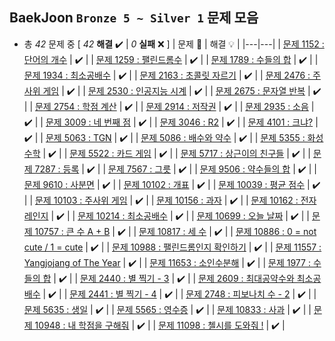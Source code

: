 ## BaekJoon `Bronze 5 ~ Silver 1` 문제 모음

+ 총 *42* 문제 중 [ *42* **해결**  ✔️ | *0* **실패** ❌ ]
    | 문제 📜 | 해결 💡 |
    |---|---|
    | [문제 1152 : 단어의 개수](https://github.com/DevJaepaL/Algorithms/blob/main/BaekJoon/src/PythonSeries/Solution_1152.java) | ✔️  |
    | [문제 1259 : 팰린드롬수](https://github.com/DevJaepaL/Algorithms/blob/main/BaekJoon/src/PythonSeries/Solution_1259.java) | ✔️  |
    | [문제 1789 : 수들의 합](https://github.com/DevJaepaL/Algorithms/blob/main/BaekJoon/src/PythonSeries/Solution_1789.java) | ✔️  |
    | [문제 1934 : 최소공배수](https://github.com/DevJaepaL/Algorithms/blob/main/BaekJoon/src/PythonSeries/Solution_1934.java) | ✔️  |
    | [문제 2163 : 초콜릿 자르기](https://github.com/DevJaepaL/Algorithms/blob/main/BaekJoon/src/PythonSeries/Solution_2163.java) | ✔️  |
    | [문제 2476 : 주사위 게임](https://github.com/DevJaepaL/Algorithms/blob/main/BaekJoon/src/PythonSeries/Solution_2476.java) | ✔️  |
    | [문제 2530 : 인공지능 시계](https://github.com/DevJaepaL/Algorithms/blob/main/BaekJoon/src/PythonSeries/Solution_2530.java) | ✔️  |
    | [문제 2675 : 문자열 반복](https://github.com/DevJaepaL/Algorithms/blob/main/BaekJoon/src/PythonSeries/Solution_2675.java) | ✔️  |
    | [문제 2754 : 학점 계산](https://github.com/DevJaepaL/Algorithms/blob/main/BaekJoon/src/PythonSeries/Solution_2754.java) | ✔️  |
    | [문제 2914 : 저작권](https://github.com/DevJaepaL/Algorithms/blob/main/BaekJoon/src/PythonSeries/Solution_2914.java) | ✔️  |
    | [문제 2935 : 소음](https://github.com/DevJaepaL/Algorithms/blob/main/BaekJoon/src/PythonSeries/Solution_2935.java) | ✔️  |
    | [문제 3009 : 네 번째 점](https://github.com/DevJaepaL/Algorithms/blob/main/BaekJoon/src/PythonSeries/Solution_3009.java) | ✔️  |
    | [문제 3046 : R2](https://github.com/DevJaepaL/Algorithms/blob/main/BaekJoon/src/PythonSeries/Solution_3009.java) | ✔️  |
    | [문제 4101 : 크냐?](https://github.com/DevJaepaL/Algorithms/blob/main/BaekJoon/src/PythonSeries/Solution_4101.java) | ✔️  |
    | [문제 5063 : TGN](https://github.com/DevJaepaL/Algorithms/blob/main/BaekJoon/src/PythonSeries/Solution_5063.java) | ✔️  |
    | [문제 5086 : 배수와 약수](https://github.com/DevJaepaL/Algorithms/blob/main/BaekJoon/src/PythonSeries/Solution_5086.java) | ✔️  |
    | [문제 5355 : 화성 수학](https://github.com/DevJaepaL/Algorithms/blob/main/BaekJoon/src/PythonSeries/Solution_5355.java) | ✔️  |
    | [문제 5522 : 카드 게임](https://github.com/DevJaepaL/Algorithms/blob/main/BaekJoon/src/PythonSeries/Solution_5522.java) | ✔️  |
    | [문제 5717 : 상근이의 친구들](https://github.com/DevJaepaL/Algorithms/blob/main/BaekJoon/src/PythonSeries/Solution_5717.java) | ✔️  |
    | [문제 7287 : 등록](https://github.com/DevJaepaL/Algorithms/blob/main/BaekJoon/src/PythonSeries/Solution_7287.java) | ✔️  |
    | [문제 7567 : 그릇](https://github.com/DevJaepaL/Algorithms/blob/main/BaekJoon/src/PythonSeries/Solution_7567.java) | ✔️  |
    | [문제 9506 : 약수들의 합](https://github.com/DevJaepaL/Algorithms/blob/main/BaekJoon/src/PythonSeries/Solution_9506.java) | ✔️  |
    | [문제 9610 : 사분면](https://github.com/DevJaepaL/Algorithms/blob/main/BaekJoon/src/PythonSeries/Solution_9610.java) | ✔️  |
    | [문제 10102 : 개표](https://github.com/DevJaepaL/Algorithms/blob/main/BaekJoon/src/PythonSeries/Solution_10102.java) | ✔️  |
    | [문제 10039 : 평균 점수](https://github.com/DevJaepaL/Algorithms/blob/main/BaekJoon/src/PythonSeries/Solution_10039.java) | ✔️  |
    | [문제 10103 : 주사위 게임](https://github.com/DevJaepaL/Algorithms/blob/main/BaekJoon/src/PythonSeries/Solution_10103.java) | ✔️  |
    | [문제 10156 : 과자](https://github.com/DevJaepaL/Algorithms/blob/main/BaekJoon/src/PythonSeries/Solution_10156.java) | ✔️  |
    | [문제 10162 : 전자레인지](https://github.com/DevJaepaL/Algorithms/blob/main/BaekJoon/src/PythonSeries/Solution_10162.java) | ✔️  |
    | [문제 10214 : 최소공배수](https://github.com/DevJaepaL/Algorithms/blob/main/BaekJoon/src/PythonSeries/Solution_10214.java) | ✔️  |
    | [문제 10699 : 오늘 날짜](https://github.com/DevJaepaL/Algorithms/blob/main/BaekJoon/src/PythonSeries/Solution_10699.java) | ✔️  |
    | [문제 10757 : 큰 수 A + B](https://github.com/DevJaepaL/Algorithms/blob/main/BaekJoon/src/PythonSeries/Solution_10757.java) | ✔️  |
    | [문제 10817 : 세 수](https://github.com/DevJaepaL/Algorithms/blob/main/BaekJoon/src/PythonSeries/Solution_10817.java) | ✔️  |
    | [문제 10886 : 0 = not cute / 1 = cute](https://github.com/DevJaepaL/Algorithms/blob/main/BaekJoon/src/PythonSeries/Solution_10886.java) | ✔️  |
    | [문제 10988 : 팰린드롬인지 확인하기](https://github.com/DevJaepaL/Algorithms/blob/main/BaekJoon/src/PythonSeries/Solution_10988.java) | ✔️  |
    | [문제 11557 : Yangjojang of The Year](https://github.com/DevJaepaL/Algorithms/blob/main/BaekJoon/src/PythonSeries/Solution_11557.java) | ✔️  |
    | [문제 11653 : 소인수분해](https://github.com/DevJaepaL/Algorithms/blob/main/BaekJoon/src/PythonSeries/Solution_11653.java) | ✔️  |
    | [문제 1977 : 수들의 합](https://github.com/DevJaepaL/Algorithms/blob/main/BaekJoon/src/{PythonSeries}/Solution_1977.java) | ✔️  |
    | [문제 2440 : 별 찍기 - 3](https://github.com/DevJaepaL/Algorithms/blob/main/BaekJoon/src/{PythonSeries}/Solution_2440.java) | ✔️  |
    | [문제 2609 : 최대공약수와 최소공배수](https://github.com/DevJaepaL/Algorithms/blob/main/BaekJoon/src/{PythonSeries}/Solution_2609.java) | ✔️  |
    | [문제 2441 : 별 찍기 - 4](https://github.com/DevJaepaL/Algorithms/blob/main/BaekJoon/src/{PythonSeries}/Solution_2441.java) | ✔️  |
    | [문제 2748 : 피보나치 수 - 2](https://github.com/DevJaepaL/Algorithms/blob/main/BaekJoon/src/{PythonSeries}/Solution_2748.java) | ✔️  |
    | [문제 5635 : 생일](https://github.com/DevJaepaL/Algorithms/blob/main/BaekJoon/src/{PythonSeries}/Solution_5635.java) | ✔️  |
    | [문제 5565 : 영수증](https://github.com/DevJaepaL/Algorithms/blob/main/BaekJoon/src/{PythonSeries}/Solution_5565.java) | ✔️  |
    | [문제 10833 : 사과](https://github.com/DevJaepaL/Algorithms/blob/main/BaekJoon/src/{PythonSeries}/Solution_10833.java) | ✔️  |
    | [문제 10948 : 내 학점을 구해줘](https://github.com/DevJaepaL/Algorithms/blob/main/BaekJoon/src/{PythonSeries}/Solution_10948.java) | ✔️  |
    | [문제 11098 : 첼시를 도와줘 !](https://github.com/DevJaepaL/Algorithms/blob/main/BaekJoon/src/{PythonSeries}/Solution_11098.java) | ✔️  |
